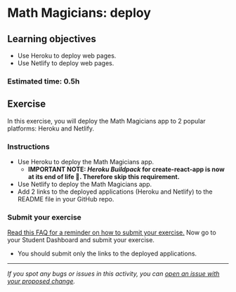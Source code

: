 # Math Magicians: deploy

## Learning objectives

- Use Heroku to deploy web pages.
- Use Netlify to deploy web pages.

### Estimated time: 0.5h

## Exercise

In this exercise, you will deploy the Math Magicians app to 2 popular platforms: Heroku and Netlify.

### Instructions


- Use Heroku to deploy the Math Magicians app. 
    - **IMPORTANT NOTE: _Heroku Buildpack_ for create-react-app is now at its end of life 🌅. Therefore skip this requirement.**
- Use Netlify to deploy the Math Magicians app.
- Add 2 links to the deployed applications (Heroku and Netlify) to the README file in your GitHub repo.

### Submit your exercise

[Read this FAQ for a reminder on how to submit your exercise.](https://microverse.zendesk.com/hc/en-us/articles/360061344234)
Now go to your Student Dashboard and submit your exercise.

- You should submit only the links to the deployed applications.

------

_If you spot any bugs or issues in this activity, you can [open an issue with your proposed change](https://github.com/microverseinc/curriculum-transversal-skills/blob/main/git-github/articles/open_issue.md)._

